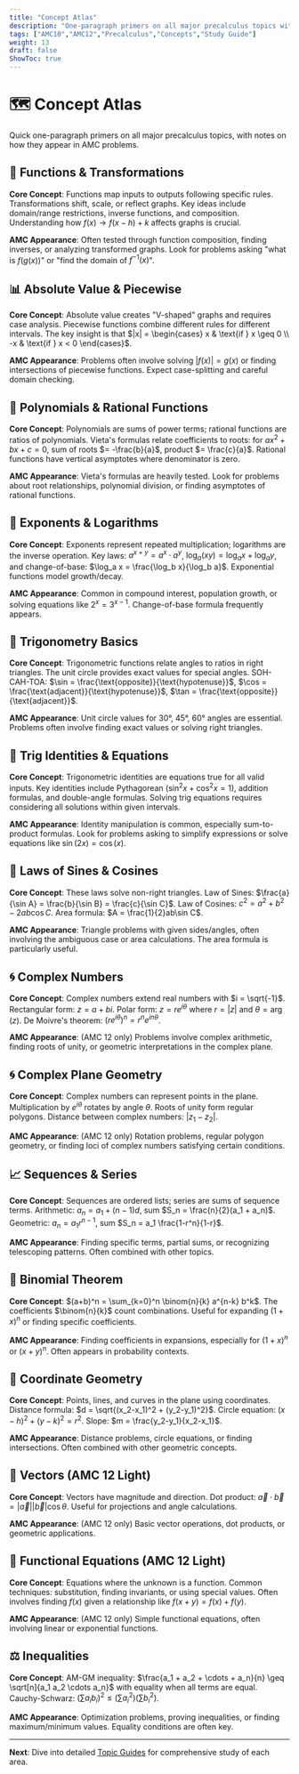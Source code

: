 ```yaml
---
title: "Concept Atlas"
description: "One-paragraph primers on all major precalculus topics with AMC application notes."
tags: ["AMC10","AMC12","Precalculus","Concepts","Study Guide"]
weight: 13
draft: false
ShowToc: true
---
```


# 🗺️ Concept Atlas

Quick one-paragraph primers on all major precalculus topics, with notes on how they appear in AMC problems.

## 🔄 Functions & Transformations

**Core Concept**: Functions map inputs to outputs following specific rules. Transformations shift, scale, or reflect graphs. Key ideas include domain/range restrictions, inverse functions, and composition. Understanding how $f(x) \to f(x-h)+k$ affects graphs is crucial.

**AMC Appearance**: Often tested through function composition, finding inverses, or analyzing transformed graphs. Look for problems asking "what is $f(g(x))$" or "find the domain of $f^{-1}(x)$".

## 📊 Absolute Value & Piecewise

**Core Concept**: Absolute value creates "V-shaped" graphs and requires case analysis. Piecewise functions combine different rules for different intervals. The key insight is that $|x| = \begin{cases} x & \text{if } x \geq 0 \\ -x & \text{if } x < 0 \end{cases}$.

**AMC Appearance**: Problems often involve solving $|f(x)| = g(x)$ or finding intersections of piecewise functions. Expect case-splitting and careful domain checking.

## 🎯 Polynomials & Rational Functions

**Core Concept**: Polynomials are sums of power terms; rational functions are ratios of polynomials. Vieta's formulas relate coefficients to roots: for $ax^2 + bx + c = 0$, sum of roots $= -\frac{b}{a}$, product $= \frac{c}{a}$. Rational functions have vertical asymptotes where denominator is zero.

**AMC Appearance**: Vieta's formulas are heavily tested. Look for problems about root relationships, polynomial division, or finding asymptotes of rational functions.

## 🔢 Exponents & Logarithms

**Core Concept**: Exponents represent repeated multiplication; logarithms are the inverse operation. Key laws: $a^{x+y} = a^x \cdot a^y$, $\log_a(xy) = \log_a x + \log_a y$, and change-of-base: $\log_a x = \frac{\log_b x}{\log_b a}$. Exponential functions model growth/decay.

**AMC Appearance**: Common in compound interest, population growth, or solving equations like $2^x = 3^{x-1}$. Change-of-base formula frequently appears.

## 📐 Trigonometry Basics

**Core Concept**: Trigonometric functions relate angles to ratios in right triangles. The unit circle provides exact values for special angles. SOH-CAH-TOA: $\sin = \frac{\text{opposite}}{\text{hypotenuse}}$, $\cos = \frac{\text{adjacent}}{\text{hypotenuse}}$, $\tan = \frac{\text{opposite}}{\text{adjacent}}$.

**AMC Appearance**: Unit circle values for $30°$, $45°$, $60°$ angles are essential. Problems often involve finding exact values or solving right triangles.

## 🔄 Trig Identities & Equations

**Core Concept**: Trigonometric identities are equations true for all valid inputs. Key identities include Pythagorean ($\sin^2 x + \cos^2 x = 1$), addition formulas, and double-angle formulas. Solving trig equations requires considering all solutions within given intervals.

**AMC Appearance**: Identity manipulation is common, especially sum-to-product formulas. Look for problems asking to simplify expressions or solve equations like $\sin(2x) = \cos(x)$.

## 📐 Laws of Sines & Cosines

**Core Concept**: These laws solve non-right triangles. Law of Sines: $\frac{a}{\sin A} = \frac{b}{\sin B} = \frac{c}{\sin C}$. Law of Cosines: $c^2 = a^2 + b^2 - 2ab\cos C$. Area formula: $A = \frac{1}{2}ab\sin C$.

**AMC Appearance**: Triangle problems with given sides/angles, often involving the ambiguous case or area calculations. The area formula is particularly useful.

## 🌀 Complex Numbers

**Core Concept**: Complex numbers extend real numbers with $i = \sqrt{-1}$. Rectangular form: $z = a + bi$. Polar form: $z = re^{i\theta}$ where $r = |z|$ and $\theta = \arg(z)$. De Moivre's theorem: $(re^{i\theta})^n = r^n e^{in\theta}$.

**AMC Appearance**: (AMC 12 only) Problems involve complex arithmetic, finding roots of unity, or geometric interpretations in the complex plane.

## 🌀 Complex Plane Geometry

**Core Concept**: Complex numbers can represent points in the plane. Multiplication by $e^{i\theta}$ rotates by angle $\theta$. Roots of unity form regular polygons. Distance between complex numbers: $|z_1 - z_2|$.

**AMC Appearance**: (AMC 12 only) Rotation problems, regular polygon geometry, or finding loci of complex numbers satisfying certain conditions.

## 📈 Sequences & Series

**Core Concept**: Sequences are ordered lists; series are sums of sequence terms. Arithmetic: $a_n = a_1 + (n-1)d$, sum $S_n = \frac{n}{2}(a_1 + a_n)$. Geometric: $a_n = a_1 r^{n-1}$, sum $S_n = a_1 \frac{1-r^n}{1-r}$.

**AMC Appearance**: Finding specific terms, partial sums, or recognizing telescoping patterns. Often combined with other topics.

## 🎯 Binomial Theorem

**Core Concept**: $(a+b)^n = \sum_{k=0}^n \binom{n}{k} a^{n-k} b^k$. The coefficients $\binom{n}{k}$ count combinations. Useful for expanding $(1+x)^n$ or finding specific coefficients.

**AMC Appearance**: Finding coefficients in expansions, especially for $(1+x)^n$ or $(x+y)^n$. Often appears in probability contexts.

## 📐 Coordinate Geometry

**Core Concept**: Points, lines, and curves in the plane using coordinates. Distance formula: $d = \sqrt{(x_2-x_1)^2 + (y_2-y_1)^2}$. Circle equation: $(x-h)^2 + (y-k)^2 = r^2$. Slope: $m = \frac{y_2-y_1}{x_2-x_1}$.

**AMC Appearance**: Distance problems, circle equations, or finding intersections. Often combined with other geometric concepts.

## 🎯 Vectors (AMC 12 Light)

**Core Concept**: Vectors have magnitude and direction. Dot product: $\vec{a} \cdot \vec{b} = |\vec{a}||\vec{b}|\cos\theta$. Useful for projections and angle calculations.

**AMC Appearance**: (AMC 12 only) Basic vector operations, dot products, or geometric applications.

## 🔄 Functional Equations (AMC 12 Light)

**Core Concept**: Equations where the unknown is a function. Common techniques: substitution, finding invariants, or using special values. Often involves finding $f(x)$ given a relationship like $f(x+y) = f(x) + f(y)$.

**AMC Appearance**: (AMC 12 only) Simple functional equations, often involving linear or exponential functions.

## ⚖️ Inequalities

**Core Concept**: AM-GM inequality: $\frac{a_1 + a_2 + \cdots + a_n}{n} \geq \sqrt[n]{a_1 a_2 \cdots a_n}$ with equality when all terms are equal. Cauchy-Schwarz: $(\sum a_i b_i)^2 \leq (\sum a_i^2)(\sum b_i^2)$.

**AMC Appearance**: Optimization problems, proving inequalities, or finding maximum/minimum values. Equality conditions are often key.

---

**Next**: Dive into detailed [Topic Guides](/notes/math/amc/amc10/precalculus/topics/) for comprehensive study of each area.
